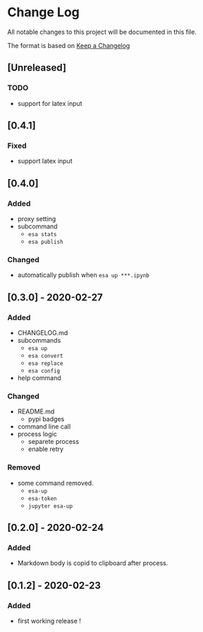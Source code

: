 # Change Log
All notable changes to this project will be documented in this file.

The format is based on [Keep a Changelog](http://keepachangelog.com/)

## [Unreleased]
### TODO
- support for latex input

## [0.4.1]
### Fixed
- support latex input


## [0.4.0]
### Added
- proxy setting
- subcommand
  - `esa stats`
  - `esa publish`

### Changed
- automatically publish when `esa up ***.ipynb`


## [0.3.0] - 2020-02-27
### Added
- CHANGELOG.md
- subcommands
  - `esa up`
  - `esa convert`
  - `esa replace`
  - `esa config`
- help command

### Changed
- README.md
  - pypi badges
- command line call
- process logic
  - separete process
  - enable retry

### Removed
- some command removed.
  - `esa-up`
  - `esa-token`
  - `jupyter esa-up`

## [0.2.0] - 2020-02-24
### Added
- Markdown body is copid to clipboard after process.

## [0.1.2] - 2020-02-23
### Added
- first working release !
